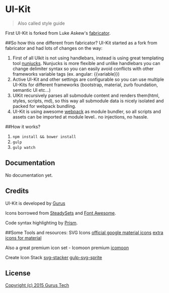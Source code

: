 # UI-Kit

> Also called style guide

First UI-Kit is forked from Luke Askew's [fabricator](https://github.com/resource/fabricator).

##So how this one different from fabricator?
UI-Kit started as a fork from fabricator and had lots of changes on the way:

1. First of all UIkit is not using handlebars, instead is using great templating tool [nunjucks](http://mozilla.github.io/nunjucks/). Nunjucks is more flexible and unlike handlebars you can change delimiter syntax so you can easily avoid conflicts with other frameworks variable tags (ex. angular: {{variable}})
2. Active UI-Kit and other settings are configurable so you can use multiple UI-Kits for different frameworks (bootstrap, material, zurb foundation, semantic UI etc...)
3. UIKit recursively parses all submodule content and renders them(html, styles, scripts, md), so this way all submodule data is nicely isolated and packed for webpack bundling.
4. UI-Kit is using awesome [webpack](http://webpack.github.io/) as module bundler, so all scripts and assets can be imported at module level.. no injections, no hassle.

##How it works?
1. `npm install && bower install`
2. `gulp`
3. `gulp watch`


## Documentation
No documentation yet.

## Credits

UI-Kit is developed by [Gurus](https://github.com/gurus)

Icons borrowed from [SteadySets](http://dribbble.com/shots/929153-Steady-set-of-icons?list=show) and [Font Awesome](http://fortawesome.github.io/Font-Awesome/).

Code syntax highlighting by [Prism](http://prismjs.com/).


##Some Tools and resources:
SVG Icons
[official google material icons](https://google.github.io/material-design-icons)
[extra icons for material](http://materialdesignicons.com)

Also a great premium icon set - Icomoon premium
[icomoon](https://icomoon.io/#preview-ultimate)

Create Icon Stack
[svg-stacker](https://www.npmjs.com/package/svg-stacker)
[gulp-svg-sprite](https://github.com/jkphl/gulp-svg-sprite)
## License

[Copyright (c) 2015 Gurus Tech](https://github.com/gurus)
